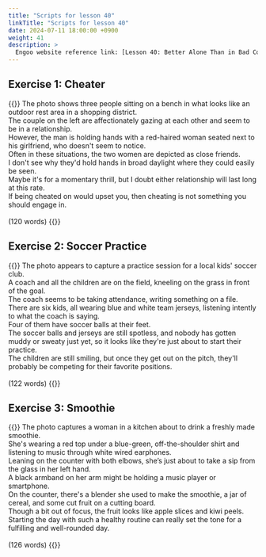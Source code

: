 ```yaml
---
title: "Scripts for lesson 40"
linkTitle: "Scripts for lesson 40"
date: 2024-07-11 18:00:00 +0900
weight: 41
description: >
  Engoo website reference link: [Lesson 40: Better Alone Than in Bad Company](https://engoo.com/app/lessons/describing-pictures-intermediate-describing-pictures-better-alone-than-in-bad-company/iZkjykxLEeed44-H4DRA5Q?category_id=P_HriMOnEeifo0O-yMP42w&course_id=ZZasjsOnEeiHZVOMC0VfdA)
---
```


## Exercise 1: Cheater

{{<card header="**Script**">}}
The photo shows three people sitting on a bench in what looks like an outdoor rest area in a shopping district. <br/>
The couple on the left are affectionately gazing at each other and seem to be in a relationship.<br/>
However, the man is holding hands with a red-haired woman seated next to his girlfriend, who doesn't seem to notice. <br/>
Often in these situations, the two women are depicted as close friends. <br/>
I don't see why they'd hold hands in broad daylight where they could easily be seen.<br/>
Maybe it's for a momentary thrill, but I doubt either relationship will last long at this rate.<br/>
If being cheated on would upset you, then cheating is not something you should engage in.<br/>
<br/>
(120 words)
{{</card>}}


## Exercise 2: Soccer Practice

{{<card header="**Script**">}}
The photo appears to capture a practice session for a local kids' soccer club.<br/>
A coach and all the children are on the field, kneeling on the grass in front of the goal.<br/>
The coach seems to be taking attendance, writing something on a file.<br/>
There are six kids, all wearing blue and white team jerseys, listening intently to what the coach is saying.<br/>
Four of them have soccer balls at their feet.<br/>
The soccer balls and jerseys are still spotless, and nobody has gotten muddy or sweaty just yet, so it looks like they're just about to start their practice.<br/>
The children are still smiling, but once they get out on the pitch, they'll probably be competing for their favorite positions.<br/>
<br/>
(122 words)
{{</card>}}


## Exercise 3: Smoothie

{{<card header="**Script**">}}
The photo captures a woman in a kitchen about to drink a freshly made smoothie. <br/>
She's wearing a red top under a blue-green, off-the-shoulder shirt and listening to music through white wired earphones.<br/>
Leaning on the counter with both elbows, she’s just about to take a sip from the glass in her left hand.<br/>
A black armband on her arm might be holding a music player or smartphone. <br/>
On the counter, there's a blender she used to make the smoothie, a jar of cereal, and some cut fruit on a cutting board. <br/>
Though a bit out of focus, the fruit looks like apple slices and kiwi peels. <br/>
Starting the day with such a healthy routine can really set the tone for a fulfilling and well-rounded day.<br/>
<br/>
(126 words)
{{</card>}}
